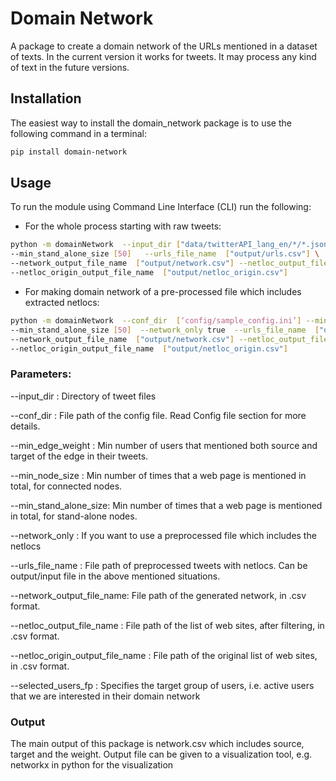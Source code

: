 # Domain Network
A package to create a domain network of the URLs mentioned in a dataset of texts. 
In the current version it works for tweets. It may process any kind of text in the future versions.

## Installation

The easiest way to install the domain_network package is to use the following command in a terminal:

``` bash
pip install domain-network

```
## Usage

To run the module using Command Line Interface (CLI) run the following:

- For the whole process starting with raw tweets:

``` bash
python -m domainNetwork  --input_dir ["data/twitterAPI_lang_en/*/*.json"] --conf_dir  [‘config/sample_config.ini’] --min_edge_weight [20] --min_node_size [20] \
--min_stand_alone_size [50]   --urls_file_name  ["output/urls.csv"] \
--network_output_file_name  ["output/network.csv"] --netloc_output_file_name ["output/netloc.csv"] \
--netloc_origin_output_file_name  ["output/netloc_origin.csv"] 
```

- For making domain network of a pre-processed file which includes extracted netlocs: 
``` bash
python -m domainNetwork  --conf_dir  [‘config/sample_config.ini’] --min_edge_weight [20] --min_node_size [20] \
--min_stand_alone_size [50]  --network_only true  --urls_file_name  ["data/urls.csv"] \
--network_output_file_name  ["output/network.csv"] --netloc_output_file_name ["output/netloc.csv"] \
--netloc_origin_output_file_name  ["output/netloc_origin.csv"] 
```
### Parameters:

--input_dir : Directory of tweet files

--conf_dir : File path of the config file. Read Config file section for more details.

--min_edge_weight : Min number of users that mentioned both source and target of the edge in their tweets.

--min_node_size : Min number of times that a web page is mentioned in total, for connected nodes.

--min_stand_alone_size: Min number of times that a web page is mentioned in total, for stand-alone nodes.

--network_only : If you want to use a preprocessed file which includes the netlocs

--urls_file_name : File path of preprocessed tweets with netlocs. Can be output/input file in the above mentioned situations.

--network_output_file_name: File path of the generated network, in .csv format.

--netloc_output_file_name : File path of the list of web sites, after filtering, in .csv format.

--netloc_origin_output_file_name : File path of the original list of web sites, in .csv format.

--selected_users_fp : Specifies the target group of users, i.e. active users that we are interested in their domain network
    
### Output
The main output of this package is network.csv which includes source, target and the weight.
Output file can be given to a visualization tool, e.g. networkx in python for the visualization